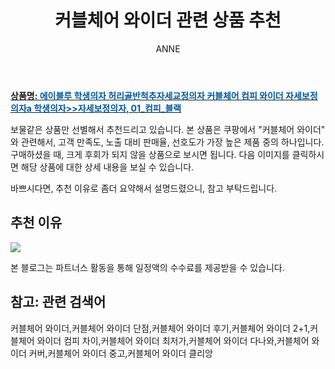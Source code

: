 ﻿---
layout: post
title:  "커블체어 와이더 관련 상품 추천"
author: ANNE
categories: [ 가구/인테리어 ]
tags: [커블체어 와이더,커블체어 와이더 단점,커블체어 와이더 후기,커블체어 와이더 2+1,커블체어 와이더 컴피 차이,커블체어 와이더 최저가,커블체어 와이더 다나와,커블체어 와이더 커버,커블체어 와이더 중고,커블체어 와이더 클리앙]
image: https://static.coupangcdn.com/image/vendor_inventory/9678/0741518827acb7c0147c788543cda70cecd5ce493ae8d4aa367cbd6e7db4.jpg 
description: "쿠팡에서 커블체어 와이더 관련 상품으로 가장 고객 선호도가 높은 제품 중 하나입니다."
---

<a href="https://link.coupang.com/re/AFFSDP?lptag=AF5184500&pageKey=1119187585&itemId=2084635377&vendorItemId=73437531164&traceid=V0-153-8b1f754a72534313"><b>상품명: <font color='#01579B'>에이블루 학생의자 허리골반척추자세교정의자 커블체어 컴피 와이더 자세보정의자a 학생의자>>자세보정의자, 01_컴피_블랙</font></b></a>

보물같은 상품만 선별해서 추천드리고 있습니다.
본 상품은 쿠팡에서 "커블체어 와이더" 와 관련해서, 고객 만족도, 노출 대비 판매율, 선호도가 가장 높은 제품 중의 하나입니다.
구매하셨을 때, 크게 후회가 되지 않을 상품으로 보시면 됩니다. 
다음 이미지를 클릭하시면 해당 상품에 대한 상세 내용을 보실 수 있습니다.

바쁘시다면, 추천 이유로 좀더 요약해서 설명드렸으니, 참고 부탁드립니다.

## 추천 이유 

<a href="https://link.coupang.com/re/AFFSDP?lptag=AF5184500&pageKey=1119187585&itemId=2084635377&vendorItemId=73437531164&traceid=V0-153-8b1f754a72534313"><img src="https://thumbnail10.coupangcdn.com/thumbnails/remote/q89/image/vendor_inventory/6101/a7ba3b55e7fa8f715cce015c91a932bc3dd27bf534713e863a9d081f2c6b.png"></a> 

본 블로그는 파트너스 활동을 통해 일정액의 수수료를 제공받을 수 있습니다.

## 참고: 관련 검색어    
커블체어 와이더,커블체어 와이더 단점,커블체어 와이더 후기,커블체어 와이더 2+1,커블체어 와이더 컴피 차이,커블체어 와이더 최저가,커블체어 와이더 다나와,커블체어 와이더 커버,커블체어 와이더 중고,커블체어 와이더 클리앙